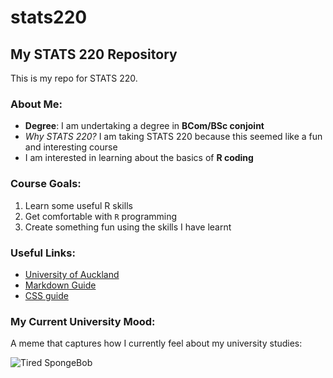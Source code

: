 # stats220
## My STATS 220 Repository

This is my repo for STATS 220.

### About Me:
- **Degree**: I am undertaking a degree in **BCom/BSc conjoint**
- *Why STATS 220?* I am taking STATS 220 because this seemed like a fun and interesting course
- I am interested in learning about the basics of **R coding**

### Course Goals:
1. Learn some useful R skills  
2. Get comfortable with `R` programming  
3. Create something fun using the skills I have learnt

### Useful Links:
- [University of Auckland](https://www.auckland.ac.nz/)
- [Markdown Guide](https://www.markdownguide.org/)
- [CSS guide ](https://www.w3schools.com/css/)

### My Current University Mood:
A meme that captures how I currently feel about my university studies:

![Tired SpongeBob](https://themighty.com/wp-content/uploads/2018/03/tumblr_o2trufoNDB1uxgwlwo1_500.jpg)
